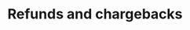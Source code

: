 ---
title: 'Refunds and chargebacks'
breadcrumb_title: "Refunds and chargebacks"
layout: 'block'
meta_title: 'Refunds and chargebacks - MultiSafepay Docs'

logo: '/svgs/Refunds.svg'
short_description: 'Process refunds and handle chargebacks.'
weight: 70
---